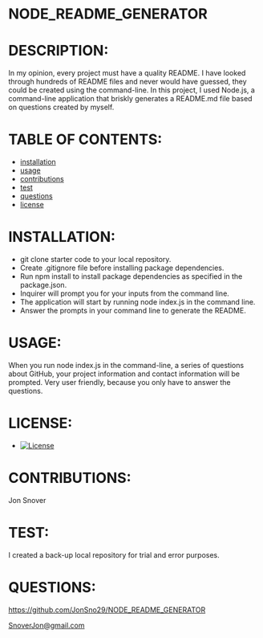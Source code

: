 
# NODE_README_GENERATOR
# DESCRIPTION:
In my opinion, every project must have a quality README. I have looked through hundreds of README  files and never would have guessed, they could be created using the command-line. In this project, I used Node.js, a command-line application that briskly generates a README.md file based on questions created by myself.
# TABLE OF CONTENTS:
  * [installation](#installation)
  * [usage](#usage)
  * [contributions](#contributions)
  * [test](#test)
  * [questions](#questions)
* [license](#license)
# INSTALLATION:

* git clone starter code to your local repository.                                                                                                          
* Create .gitignore file before installing package dependencies.                                                                                            
* Run npm install to install package dependencies as specified in the package.json.                                                                          
* Inquirer will prompt you for your inputs from the command line.                                                                                            
* The application will start by running node index.js in the command line.                                                                                  
* Answer the prompts in your command line to generate the README.                      

# USAGE:
  When you run node index.js in the command-line, a series of questions about GitHub, your project information and contact information will be prompted. Very user friendly, because you only have to answer the questions.        
# LICENSE:
  *
    [![License](https://img.shields.io/badge/License-MIT-yellow.svg)](https://opensource.org/licenses/MIT)
# CONTRIBUTIONS:
  Jon Snover
# TEST:
  I created a back-up local repository for trial and error purposes.
# QUESTIONS:
  https://github.com/JonSno29/NODE_README_GENERATOR
  
  SnoverJon@gmail.com
  
